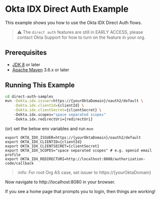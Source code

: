 # Okta IDX Direct Auth Example

This example shows you how to use the Okta IDX Direct Auth flows.

> :warning: The `direct auth` features are still in EARLY ACCESS, please contact Okta Support for how to turn on the feature in your org.

## Prerequisites

- [JDK 8](#jdk-8) or later
- [Apache Maven](#apache-maven) 3.6.x or later

## Running This Example

```bash
cd direct-auth-samples
mvn -Dokta.idx.issuer=https://{yourOktaDomain}/oauth2/default \
    -Dokta.idx.clientId={clientId} \
    -Dokta.idx.clientSecret={clientSecret} \ 
    -Dokta.idx.scopes="space separated scopes" 
    -Dokta.idx.redirectUri={redirectUri}
```

(or) set the below env variables and run `mvn`

```
export OKTA_IDX_ISSUER=https://{yourOktaDomain}/oauth2/default
export OKTA_IDX_CLIENTID={clientId}
export OKTA_IDX_CLIENTSECRET={clientSecret}
export OKTA_IDX_SCOPES="space separated scopes" # e.g. openid email profile
export OKTA_IDX_REDIRECTURI=http://localhost:8080/authorization-code/callback
```

> :info: For root Org AS case, set issuer to https://{yourOktaDomain}

Now navigate to http://localhost:8080 in your browser.

If you see a home page that prompts you to login, then things are working!

[jdk-8]: https://www.oracle.com/java/technologies/javase/javase-jdk8-downloads.html
[apache-maven]: https://maven.apache.org/download.cgi